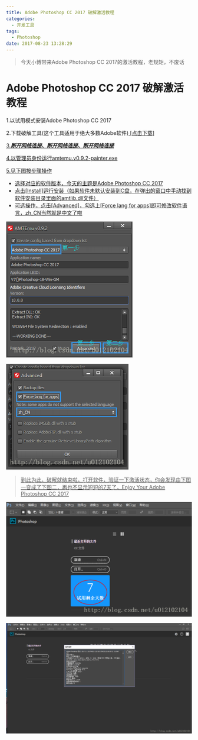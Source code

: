 ```yaml
---
title: Adobe Photoshop CC 2017 破解激活教程
categories: 
  - 开发工具
tags:
  - Photoshop
date: 2017-08-23 13:28:29
---
```


> 今天小博带来Adobe Photoshop CC 2017的激活教程，老规矩，不废话


<!-- more -->
# Adobe Photoshop CC 2017 破解激活教程

1.以试用模式安装Adobe Photoshop CC 2017

2.下载破解工具(这个工具适用于绝大多数Adobe软件)<a href="http://download.csdn.net/download/u012102104/10025247"> [点击下载]

3.***断开网络连接、断开网络连接、断开网络连接***

4.以管理员身份运行amtemu.v0.9.2-painter.exe

5.见下图按步骤操作

- 选择对应的软件版本，今天的主题是Adobe Photoshop CC 2017
- 点击[Install]运行安装（如果软件未默认安装到C盘，在弹出的窗口中手动找到软件安装目录里面的amtlib.dll文件）
- 可选操作，点击[Advanced]，勾选上[Force lang for apps]即可修改软件语言，zh_CN当然就是中文了啦

![1](https://raw.githubusercontent.com/chung567115/chung567115.github.io/hexo-blog/blog-img/3-1.png)

![2](https://raw.githubusercontent.com/chung567115/chung567115.github.io/hexo-blog/blog-img/3-2.png)

>到此为此，破解就结束啦，打开软件，验证一下激活状态，你会发现由下图一变成了下图二，再也不显示短短的7天了，Enjoy Your Adobe Photoshop CC 2017

![3](https://raw.githubusercontent.com/chung567115/chung567115.github.io/hexo-blog/blog-img/3-3.png)

![4](https://raw.githubusercontent.com/chung567115/chung567115.github.io/hexo-blog/blog-img/3-4.png)

